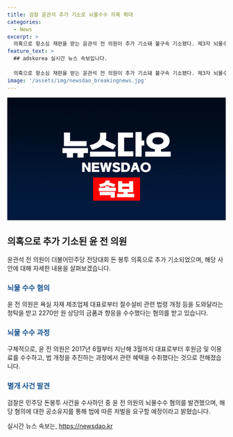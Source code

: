 ```yaml
---
title: 검찰 윤관석 추가 기소로 뇌물수수 의혹 확대
categories:
  - News
excerpt: >
  의혹으로 항소심 재판을 받는 윤관석 전 의원이 추가 기소돼 불구속 기소됐다. 제3자 뇌물수수 등 혐의로 기소된 그는 절수설비 법령 개정을 돕는 대가로 뇌물을 받았다는 의혹이 제기되고 있다. 또한, 민주당의 의원들에게 후원금을 제공하도록 요구하고 골프장 이용료 및 기회를 제공받았으며, 이와 관련된 법 개정안 발의도 포착됐다. 민주당 돈봉투 사건 수사 중 발견된 윤 전 의원의 새로운 혐의에 대해 검찰은 엄중히 대응할 예정이다.
feature_text: >
  ## adskorea 실시간 뉴스 속보입니다.

  의혹으로 항소심 재판을 받는 윤관석 전 의원이 추가 기소돼 불구속 기소됐다. 제3자 뇌물수수 등 혐의로 기소된 그는 절수설비 법령 개정을 돕는 대가로 뇌물을 받았다는 의혹이 제기되고 있다. 또한, 민주당의 의원들에게 후원금을 제공하도록 요구하고 골프장 이용료 및 기회를 제공받았으며, 이와 관련된 법 개정안 발의도 포착됐다. 민주당 돈봉투 사건 수사 중 발견된 윤 전 의원의 새로운 혐의에 대해 검찰은 엄중히 대응할 예정이다.
image: '/assets/img/newsdao_breakingnews.jpg'
---
```


<p><img src="/assets/img/newsdao_breakingnews.jpg" alt="adskorea 속보" /></p>

<h2 data-ke-size="size26">의혹으로 추가 기소된 윤 전 의원</h2>

<p data-ke-size="size16">윤관석 전 의원이 더불어민주당 전당대회 돈 봉투 의혹으로 추가 기소되었으며, 해당 사안에 대해 자세한 내용을 살펴보겠습니다.</p>

<h3><b><span style="color: #1a5490;">뇌물 수수 혐의</span></b></h3>

<p data-ke-size="size16">윤 전 의원은 욕실 자재 제조업체 대표로부터 절수설비 관련 법령 개정 등을 도와달라는 청탁을 받고 2270만 원 상당의 금품과 향응을 수수했다는 혐의를 받고 있습니다.</p>

<h3><b><span style="color: #1a5490;">뇌물 수수 과정</span></b></h3>

<p data-ke-size="size16">구체적으로, 윤 전 의원은 2017년 6월부터 지난해 3월까지 대표로부터 후원금 및 이용료를 수수하고, 법 개정을 추진하는 과정에서 관련 혜택을 수취했다는 것으로 전해졌습니다.</p>

<h3><b><span style="color: #1a5490;">별개 사건 발견</span></b></h3>

<p data-ke-size="size16">검찰은 민주당 돈봉투 사건을 수사하던 중 윤 전 의원의 뇌물수수 혐의를 발견했으며, 해당 혐의에 대한 공소유지를 통해 법에 따른 처벌을 요구할 예정이라고 밝혔습니다.</p>
실시간 뉴스 속보는, <a href="https://newsdao.kr" rel="dofollow">https://newsdao.kr</a>


